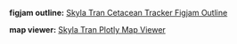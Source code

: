 **figjam outline:** [Skyla Tran Cetacean Tracker Figjam Outline](https://www.figma.com/file/ScS28iQZn3UmhNGx3M3ItU/Untitled?type=whiteboard&node-id=0%3A1&t=FFTGM63SU3CUPBND-1)

**map viewer:** [Skyla Tran Plotly Map Viewer](https://chart-studio.plotly.com/~skylatran03/1)
